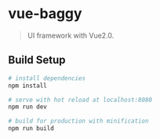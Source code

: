 # vue-baggy

> UI framework with Vue2.0.

## Build Setup

``` bash
# install dependencies
npm install

# serve with hot reload at localhost:8080
npm run dev

# build for production with minification
npm run build
```
